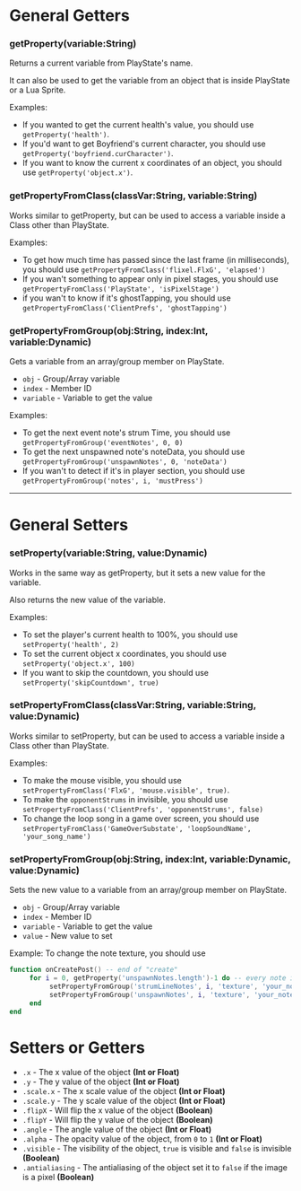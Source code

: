 # General Getters

### getProperty(variable:String)
Returns a current variable from PlayState's name. 

It can also be used to get the variable from an object that is inside PlayState or a Lua Sprite.

Examples: 
- If you wanted to get the current health's value, you should use `getProperty('health')`.
- If you'd want to get Boyfriend's current character, you should use `getProperty('boyfriend.curCharacter')`.
- If you want to know the current x coordinates of an object, you should use `getProperty('object.x')`.

### getPropertyFromClass(classVar:String, variable:String)
Works similar to getProperty, but can be used to access a variable inside a Class other than PlayState.

Examples:
- To get how much time has passed since the last frame (in milliseconds), you should use `getPropertyFromClass('flixel.FlxG', 'elapsed')`
- If you wan't something to appear only in pixel stages, you should use `getPropertyFromClass('PlayState', 'isPixelStage')`
- if you wan't to know if it's ghostTapping, you should use `getPropertyFromClass('ClientPrefs', 'ghostTapping')`

### getPropertyFromGroup(obj:String, index:Int, variable:Dynamic)
Gets a variable from an array/group member on PlayState.

- `obj` - Group/Array variable
- `index` - Member ID
- `variable` - Variable to get the value

Examples: 
- To get the next event note's strum Time, you should use `getPropertyFromGroup('eventNotes', 0, 0)`
- To get the next unspawned note's noteData, you should use `getPropertyFromGroup('unspawnNotes', 0, 'noteData')`
- If you wan't to detect if it's in player section, you should use `getPropertyFromGroup('notes', i, 'mustPress')`

***

# General Setters
### setProperty(variable:String, value:Dynamic)
Works in the same way as getProperty, but it sets a new value for the variable. 

Also returns the new value of the variable.

Examples: 
- To set the player's current health to 100%, you should use `setProperty('health', 2)`
- To set the current object x coordinates, you should use `setProperty('object.x', 100)`
- If you want to skip the countdown, you should use `setProperty('skipCountdown', true)`

### setPropertyFromClass(classVar:String, variable:String, value:Dynamic)
Works similar to setProperty, but can be used to access a variable inside a Class other than PlayState.

Examples: 
- To make the mouse visible, you should use `setPropertyFromClass('FlxG', 'mouse.visible', true)`.
- To make the `opponentStrums` in invisible, you should use `setPropertyFromClass('ClientPrefs', 'opponentStrums', false)`
- To change the loop song in a game over screen, you should use `setPropertyFromClass('GameOverSubstate', 'loopSoundName', 'your_song_name')`

### setPropertyFromGroup(obj:String, index:Int, variable:Dynamic, value:Dynamic)
Sets the new value to a variable from an array/group member on PlayState.

- `obj` - Group/Array variable
- `index` - Member ID
- `variable` - Variable to get the value
- `value` - New value to set

Example: 
To change the note texture, you should use 
```lua
function onCreatePost() -- end of "create"
     for i = 0, getProperty('unspawnNotes.length')-1 do -- every note in the chart
          setPropertyFromGroup('strumLineNotes', i, 'texture', 'your_note_name') -- strum texture
          setPropertyFromGroup('unspawnNotes', i, 'texture', 'your_note_name') -- note texture
     end
end
```

# Setters or Getters

- `.x` - The x value of the object **(Int or Float)**
- `.y` - The y value of the object **(Int or Float)**
- `.scale.x` - The x scale value of the object **(Int or Float)**
- `.scale.y` - The y scale value of the object **(Int or Float)**
- `.flipX` - Will flip the x value of the object **(Boolean)**
- `.flipY` - Will flip the y value of the object **(Boolean)**
- `.angle` - The angle value of the object **(Int or Float)**
- `.alpha` - The opacity value of the object, from `0` to `1` **(Int or Float)**
- `.visible` - The visibility of the object, `true` is visible and `false` is invisible **(Boolean)**
- `.antialiasing` - The antialiasing of the object set it to `false` if the image is a pixel **(Boolean)**